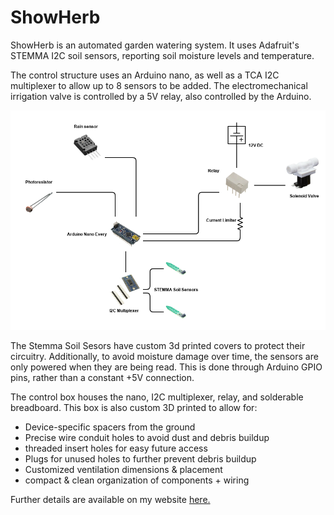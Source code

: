 # ShowHerb 

ShowHerb is an automated garden watering system. It uses Adafruit's STEMMA I2C soil sensors, reporting soil moisture levels and temperature. 

The control structure uses an Arduino nano, as well as a TCA I2C multiplexer to allow up to 8 sensors to be added. The electromechanical irrigation valve is controlled by a 5V relay, also controlled by the Arduino.

![](media/systemDiagrams/SystemDiagram-V7.png)

The Stemma Soil Sesors have custom 3d printed covers to protect their circuitry. Additionally, to avoid moisture damage over time, the sensors are only powered when they are being read. This is done through Arduino GPIO pins, rather than a constant +5V connection. 

The control box houses the nano, I2C multiplexer, relay, and solderable breadboard. This box is also custom 3D printed to allow for: 
- Device-specific spacers from the ground
- Precise wire conduit holes to avoid dust and debris buildup
- threaded insert holes for easy future access 
- Plugs for unused holes to further prevent debris buildup 
- Customized ventilation dimensions & placement 
- compact & clean organization of components + wiring

Further details are available on my website [here.]()


